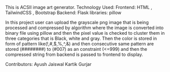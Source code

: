 This is ACSII image art generator.
Technology Used:
Frontend: HTML , TailwindCSS , Bootstrap
Backend: Flask
libraries: pillow

In this project user can upload the grayscale png image that is being processed and compressed by algorithm where the image is converted into binary file using pillow and then the pixel value is checked to cluster them in three categories that is Black, white and gray. Then the color is stored in form of pattern like(!,#,$,%,^,&) and then consecutive same pattern are stored (########) to (#007) as an constraint (<=999) and then the compressed string from backend is passed to frontend to display.

Contributors:
Ayush Jaiswal
Kartik Gurjar 